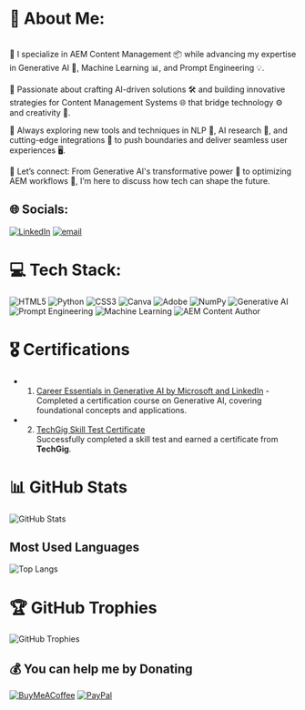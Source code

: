 # 💫 About Me:
<br>🔭 I specialize in AEM Content Management 📦 while advancing my expertise in Generative AI 🤖, Machine Learning 📊, and Prompt Engineering 💡.

👯 Passionate about crafting AI-driven solutions 🛠️ and building innovative strategies for Content Management Systems 🌐 that bridge technology ⚙️ and creativity 🎨.

🌱 Always exploring new tools and techniques in NLP 🧠, AI research 🧪, and cutting-edge integrations 🚀 to push boundaries and deliver seamless user experiences 🖥️.

💬 Let’s connect: From Generative AI's transformative power 🔮 to optimizing AEM workflows 🔧, I’m here to discuss how tech can shape the future.
<br>

## 🌐 Socials:
[![LinkedIn](https://img.shields.io/badge/LinkedIn-%230077B5.svg?logo=linkedin&logoColor=white)](https://linkedin.com/in/https://www.linkedin.com/in/govardhan-bandi-415a2096?trk=universal-search-cluster) [![email](https://img.shields.io/badge/Email-D14836?logo=gmail&logoColor=white)](mailto:govardhanbandi21@gmail.com) 

# 💻 Tech Stack:

![HTML5](https://img.shields.io/badge/HTML5-%23E34F26.svg?style=for-the-badge&logo=html5&logoColor=white)
![Python](https://img.shields.io/badge/Python-%233776AB.svg?style=for-the-badge&logo=python&logoColor=white)
![CSS3](https://img.shields.io/badge/CSS3-%231572B6.svg?style=for-the-badge&logo=css3&logoColor=white)
![Canva](https://img.shields.io/badge/Canva-%2300C4CC.svg?style=for-the-badge&logo=canva&logoColor=white)
![Adobe](https://img.shields.io/badge/Adobe-%23FF0000.svg?style=for-the-badge&logo=adobe&logoColor=white)
![NumPy](https://img.shields.io/badge/NumPy-%23013243.svg?style=for-the-badge&logo=numpy&logoColor=white)
![Generative AI](https://img.shields.io/badge/Generative%20AI-%23FF6F00.svg?style=for-the-badge&logo=openai&logoColor=white)
![Prompt Engineering](https://img.shields.io/badge/Prompt%20Engineering-%234285F4.svg?style=for-the-badge&logo=ai&logoColor=white)
![Machine Learning](https://img.shields.io/badge/Machine%20Learning-%23F7931E.svg?style=for-the-badge&logo=python&logoColor=white)
![AEM Content Author](https://img.shields.io/badge/AEM%20Content%20Author-%23FF0000.svg?style=for-the-badge&logo=adobe&logoColor=white)

# 🎖️ Certifications

- 1. [Career Essentials in Generative AI by Microsoft and LinkedIn](https://www.linkedin.com/learning/certificates/0363e16fed9cba3ab440809696cb6cd6ae002c986b41709abeb274a53f531580) - Completed a certification course on Generative AI, covering foundational concepts and applications.

- 2. [TechGig Skill Test Certificate](https://www.techgig.com/skilltest/certificate/payment/success?order_id=akJtL1dlL2NpLzZsN0l4MlhXM3RpUT09)  
  Successfully completed a skill test and earned a certificate from **TechGig**.
# 📊 GitHub Stats
![GitHub Stats](https://github-readme-stats.vercel.app/api?username=Govardhan-Bandi&show_icons=true&count_private=true&hide=prs&theme=dark)
## Most Used Languages

![Top Langs](https://github-readme-stats.vercel.app/api/top-langs/?username=Govardhan-Bandi&layout=compact&theme=dark)

# 🏆 GitHub Trophies

![GitHub Trophies](https://github-profile-trophy.vercel.app/?username=Govardhan-Bandi&theme=dark)

  ## 💰 You can help me by Donating
  [![BuyMeACoffee](https://img.shields.io/badge/Buy%20Me%20a%20Coffee-ffdd00?style=for-the-badge&logo=buy-me-a-coffee&logoColor=black)](https://buymeacoffee.com/https://buymeacoffee.com/govardhanbandi) [![PayPal](https://img.shields.io/badge/PayPal-00457C?style=for-the-badge&logo=paypal&logoColor=white)](https://paypal.me/@GovardhanBandi) 

  
<!-- Proudly created with GPRM ( https://gprm.itsvg.in ) -->
